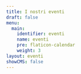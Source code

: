 ```yaml
---
title: I nostri eventi
draft: false
menu:
  main:
    identifier: eventi
    name: eventi
    pre: flaticon-calendar
    weight: 3
layout: eventi
showCMS: false
---
```

